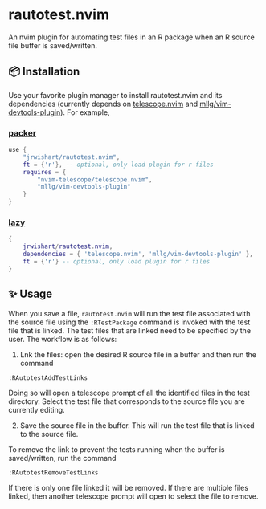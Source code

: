 # rautotest.nvim

An nvim plugin for automating test files in an R package when an R source file buffer is saved/written.

## 📦 Installation

Use your favorite plugin manager to install rautotest.nvim and its dependencies (currently depends on [telescope.nvim](https://github.com/nvim-telescope/telescope.nvim) and [mllg/vim-devtools-plugin](https://github.com/mllg/vim-devtools-plugin)). For example,

### [packer](https://github.com/wbthomason/packer.nvim)

```lua
use {
    "jrwishart/rautotest.nvim",
    ft = {'r'}, -- optional, only load plugin for r files
    requires = {
        "nvim-telescope/telescope.nvim",
        "mllg/vim-devtools-plugin"
    }
}
```

### [lazy](https://github.com/folke/lazy.nvim)

```lua
{
    jrwishart/rautotest.nvim,
    dependencies = { 'telescope.nvim', 'mllg/vim-devtools-plugin' },
    ft = {'r'} -- optional, only load plugin for r files
}
```

## ✨ Usage

When you save a file, `rautotest.nvim` will run the test file associated with the source file using the `:RTestPackage` command is invoked with the test file that is linked. The test files that are linked need to be specified by the user. The workflow is as follows:

1. Lnk the files: open the desired R source file in a buffer and then run the command

```
:RAutotestAddTestLinks
```

Doing so will open a telescope prompt of all the identified files in the test directory. Select the test file that corresponds to the source file you are currently editing.

2. Save the source file in the buffer. This will run the test file that is linked to the source file.


To remove the link to prevent the tests running when the buffer is saved/written, run the command

```
:RAutotestRemoveTestLinks
```

If there is only one file linked it will be removed. If there are multiple files linked, then another telescope prompt will open to select the file to remove.
